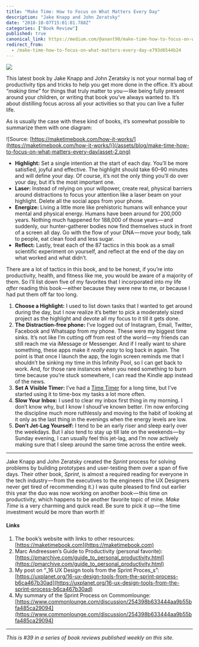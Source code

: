 ```yaml
---
title: "Make Time: How to Focus on What Matters Every Day"
description: "Jake Knapp and John Zeratsky"
date: "2018-10-07T15:01:01.788Z"
categories: ["Book Review"]
published: true
canonical_link: https://medium.com/@anant90/make-time-how-to-focus-on-what-matters-every-day-e793d6544b24
redirect_from:
  - /make-time-how-to-focus-on-what-matters-every-day-e793d6544b24
---
```


![](/assets/blog/make-time-how-to-focus-on-what-matters-every-day/asset-1.jpeg)

This latest book by Jake Knapp and John Zeratsky is not your normal bag of productivity tips and tricks to help you get more done in the office. It’s about “_making time_” for things that truly matter to you — like being fully present around your children, or writing that book you’ve always wanted to. It’s about distilling focus across all your activities so that you can live a fuller life.

As is usually the case with these kind of books, it’s somewhat possible to summarize them with one diagram:

![Source: [https://maketimebook.com/how-it-works/](https://maketimebook.com/how-it-works/)](/assets/blog/make-time-how-to-focus-on-what-matters-every-day/asset-2.png)

- **Highlight:** Set a single intention at the start of each day. You’ll be more satisfied, joyful and effective. The highlight should take 60–90 minutes and will define your day. Of course, it’s not the only thing you’ll do over your day, but it’s the most important one.
- **Laser:** Instead of relying on your willpower, create real, physical barriers around distractions to focus your attention like a laser beam on your highlight. Delete all the social apps from your phone.
- **Energize:** Living a little more like prehistoric humans will enhance your mental and physical energy. Humans have been around for 200,000 years. Nothing much happened for 188,000 of those years — and suddenly, our hunter-gatherer bodies now find themselves stuck in front of a screen all day. Go with the flow of your DNA — move your body, talk to people, eat clean food and less sugar.
- **Reflect:** Lastly, treat each of the 87 tactics in this book as a small scientific experiment on yourself, and reflect at the end of the day on what worked and what didn’t.

There are a lot of tactics in this book, and to be honest, if you’re into productivity, health, and fitness like me, you would be aware of a majority of them. So I’ll list down five of my favorites that I incorporated into my life _after_ reading this book — either because they were new to me, or because I had put them off far too long.

1.  **Choose a Highlight:** I used to list down tasks that I wanted to get around during the day, but I now realize it’s better to pick a moderately sized project as the highlight and devote all my focus to it till it gets done.
2.  **The Distraction-free phone:** I’ve logged out of Instagram, Email, Twitter, Facebook and Whatsapp from my phone. These were my biggest time sinks. It’s not like I’m cutting off from rest of the world — my friends can still reach me via iMessage or Messenger. And if I really want to share something, these apps make it _really easy_ to log back in again. The point is that once I launch the app, the login screen reminds me that I shouldn’t be sinking my time in this Infinity Pool, so I can get back to work. And, for those rare instances when you need something to burn time because you’re stuck somewhere, I can read the Kindle app instead of the news.
3.  **Set A Visible Timer:** I’ve had a [Time Timer](https://www.timetimer.com) for a long time, but I’ve started using it to time-box my tasks a lot more often.
4.  **Slow Your Inbox:** I used to clear my inbox first thing in my morning. I don’t know why, but I know I shoud’ve known better. I’m now enforcing the discipline much more ruthlessly and moving to the habit of looking at it only as the last thing in the evenings when the energy levels are low.
5.  **Don’t Jet-Lag Yourself:** I tend to be an early riser and sleep early over the weekdays. But I also tend to stay up till late on the weekends — by Sunday evening, I can usually feel this jet-lag, and I’m now actively making sure that I sleep around the same time across the entire week.

---

Jake Knapp and John Zeratsky created the _Sprint_ process for solving problems by building prototypes and user-testing them over a span of five days. Their other book, _Sprint_, is almost a required reading for everyone in the tech industry — from the executives to the engineers (the UX Designers never get tired of recommending it.) I was quite pleased to find out earlier this year the duo was now working on another book — this time on productivity, which happens to be another favorite topic of mine. _Make Time_ is a very charming and quick read. Be sure to pick it up — the time investment would be more than worth it!

#### Links

1.  The book’s website with links to other resources: [https://maketimebook.com](https://maketimebook.com)
2.  Marc Andreessen’s Guide to Productivity (personal favorite): [https://pmarchive.com/guide_to_personal_productivity.html](https://pmarchive.com/guide_to_personal_productivity.html)
3.  My post on “\_16 UX Design tools from the Sprint Proces_s”: [https://uxplanet.org/16-ux-design-tools-from-the-sprint-process-b6ca467b30ad](https://uxplanet.org/16-ux-design-tools-from-the-sprint-process-b6ca467b30ad)
4.  My summary of the Sprint Process on Commomlounge: [https://www.commonlounge.com/discussion/254398b633444aa9b55bfa485ca29094](https://www.commonlounge.com/discussion/254398b633444aa9b55bfa485ca29094)

---

_This is #39 in a series of book reviews published weekly on this site._
